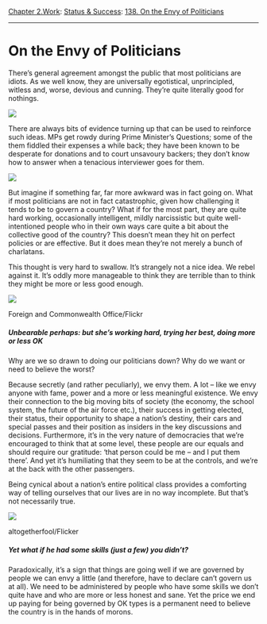[Chapter 2.Work](https://www.theschooloflife.com/thebookoflife/category/work/): [Status & Success](https://www.theschooloflife.com/thebookoflife/category/work/status-and-success/): [138. On the Envy of Politicians](https://www.theschooloflife.com/thebookoflife/disturbing-revelation-some-politicians-sometimes-not-idiots/)

* * *

# On the Envy of Politicians

There’s general agreement amongst the public that most politicians are idiots. As we well know, they are universally egotistical, unprincipled, witless and, worse, devious and cunning. They’re quite literally good for nothings.

![](https://www.theschooloflife.com/thebookoflife/wp-content/uploads/2014/10/Treaty_of_Rome_anniversary_group_photograph_2017-03-25_02-1024x681.jpg)

There are always bits of evidence turning up that can be used to reinforce such ideas. MPs get rowdy during Prime Minister’s Questions; some of the them fiddled their expenses a while back; they have been known to be desperate for donations and to court unsavoury backers; they don’t know how to answer when a tenacious interviewer goes for them.

![](https://www.theschooloflife.com/thebookoflife/wp-content/uploads/2014/10/6162855918_1b91264611_o-1024x683.jpg)

But imagine if something far, far more awkward was in fact going on. What if most politicians are not in fact catastrophic, given how challenging it tends to be to govern a country? What if for the most part, they are quite hard working, occasionally intelligent, mildly narcissistic but quite well-intentioned people who in their own ways care quite a bit about the collective good of the country? This doesn’t mean they hit on perfect policies or are effective. But it does mean they’re not merely a bunch of charlatans.

This thought is very hard to swallow. It’s strangely not a nice idea. We rebel against it. It’s oddly more manageable to think they are terrible than to think they might be more or less good enough.

 ![](https://www.theschooloflife.com/thebookoflife/wp-content/uploads/2014/10/14038928986_51b35a8e72_o-1024x683.jpg)

Foreign and Commonwealth Office/Flickr

##### **Unbearable perhaps: but she’s working hard, trying her best, doing more or less OK**

Why are we so drawn to doing our politicians down? Why do we want or need to believe the worst?

Because secretly (and rather peculiarly), we envy them. A lot – like we envy anyone with fame, power and a more or less meaningful existence. We envy their connection to the big moving bits of society (the economy, the school system, the future of the air force etc.), their success in getting elected, their status, their opportunity to shape a nation’s destiny, their cars and special passes and their position as insiders in the key discussions and decisions. Furthermore, it’s in the very nature of democracies that we’re encouraged to think that at some level, these people are our equals and should require our gratitude: ‘that person could be me – and I put them there’. And yet it’s humiliating that they seem to be at the controls, and we’re at the back with the other passengers.

Being cynical about a nation’s entire political class provides a comforting way of telling ourselves that our lives are in no way incomplete. But that’s not necessarily true.

 ![](https://www.theschooloflife.com/thebookoflife/wp-content/uploads/2014/10/3543137666_2b6c17f2c2_o-1024x683.jpg)

altogetherfool/Flicker

##### **Yet what if he had some skills (just a few) you didn’t?**

Paradoxically, it’s a sign that things are going well if we are governed by people we can envy a little (and therefore, have to declare can’t govern us at all). We need to be administered by people who have some skills we don’t quite have and who are more or less honest and sane. Yet the price we end up paying for being governed by OK types is a permanent need to believe the country is in the hands of morons.
